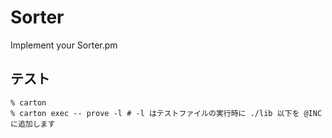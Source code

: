 # Sorter

Implement your Sorter.pm

## テスト

    % carton
    % carton exec -- prove -l # -l はテストファイルの実行時に ./lib 以下を @INC に追加します
